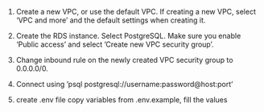 1. Create a new VPC, or use the default VPC.
    If creating a new VPC, select ‘VPC and more’ and the default settings when creating it.
2. Create the RDS instance.
    Select PostgreSQL. Make sure you enable ‘Public access’ and select ’Create new VPC security group’.

3. Change inbound rule on the newly created VPC security group to 0.0.0.0/0.

4. Connect using ’psql postgresql://username:password@host:port’
5. create .env file
copy variables from .env.example, fill the values